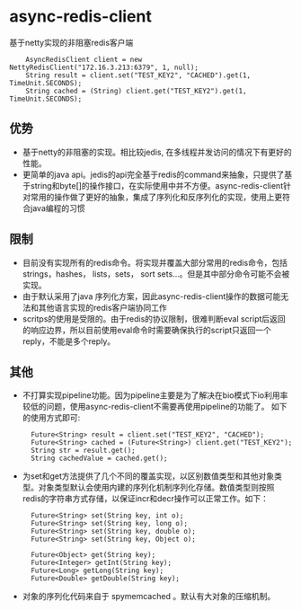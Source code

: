 async-redis-client
==================

基于netty实现的非阻塞redis客户端

 		
 		AsyncRedisClient client = new NettyRedisClient("172.16.3.213:6379", 1, null);
 		String result = client.set("TEST_KEY2", "CACHED").get(1, TimeUnit.SECONDS);
        String cached = (String) client.get("TEST_KEY2").get(1, TimeUnit.SECONDS);

## 优势

* 基于netty的非阻塞的实现。相比较jedis, 在多线程并发访问的情况下有更好的性能。
* 更简单的java api。jedis的api完全基于redis的command来抽象，只提供了基于string和byte[]的操作接口，在实际使用中并不方便。async-redis-client针对常用的操作做了更好的抽象，集成了序列化和反序列化的实现，使用上更符合java编程的习惯

## 限制

* 目前没有实现所有的redis命令。将实现并覆盖大部分常用的redis命令，包括strings，hashes， lists，sets， sort sets...。但是其中部分命令可能不会被实现。
* 由于默认采用了java 序列化方案，因此async-redis-client操作的数据可能无法和其他语言实现的redis客户端协同工作
* scritps的使用是受限的。由于redis的协议限制，很难判断eval script后返回的响应边界，所以目前使用eval命令时需要确保执行的script只返回一个reply，不能是多个reply。

## 其他

* 不打算实现pipeline功能。因为pipeline主要是为了解决在bio模式下io利用率较低的问题，使用async-redis-client不需要再使用pipeline的功能了。 如下的使用方式即可:


		Future<String> result = client.set("TEST_KEY2", "CACHED");
       	Future<String> cached = (Future<String>) client.get("TEST_KEY2");
       	String str = result.get();
       	String cachedValue = cached.get();
       	
* 为set和get方法提供了几个不同的覆盖实现，以区别数值类型和其他对象类型。对象类型默认会使用内建的序列化机制序列化存储。数值类型则按照redis的字符串方式存储，以保证incr和decr操作可以正常工作。如下：

		Future<String> set(String key, int o);
		Future<String> set(String key, long o);
		Future<String> set(String key, double o);
		Future<String> set(String key, Object o);
		
		Future<Object> get(String key);
		Future<Integer> getInt(String key);
		Future<Long> getLong(String key);
		Future<Double> getDouble(String key);
		
		
* 对象的序列化代码来自于 spymemcached 。默认有大对象的压缩机制。





